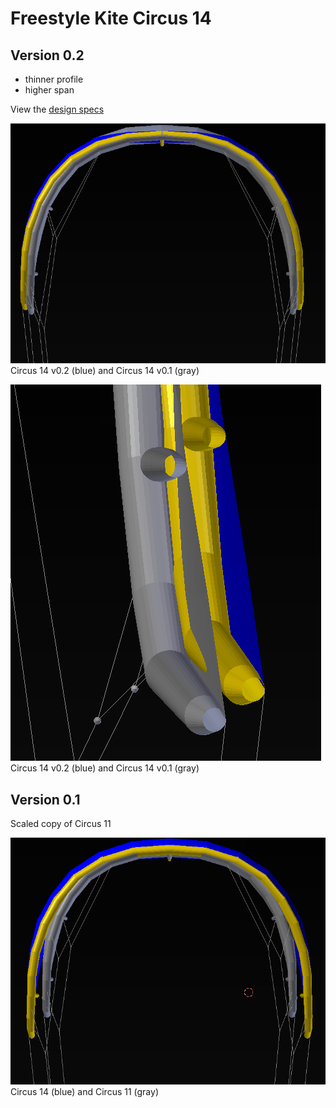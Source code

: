 # Freestyle Kite Circus 14

## Version 0.2

* thinner profile
* higher span

View the [design specs](https://github.com/wingworks/Circus-14/blob/master/Circus-14.kite)

![Kite 3D preview](https://github.com/wingworks/Circus-14/blob/master/circus_14_v01_v02_front.png)  
Circus 14 v0.2 (blue) and Circus 14 v0.1 (gray)

![Kite 3D preview](https://github.com/wingworks/Circus-14/blob/master/circus_14_v01_v02_tip.png)  
Circus 14 v0.2 (blue) and Circus 14 v0.1 (gray)

## Version 0.1

Scaled copy of Circus 11


![Kite 3D preview](https://github.com/wingworks/Circus-14/blob/master/circus_14_vs_11.png)  
Circus 14 (blue) and Circus 11 (gray)
